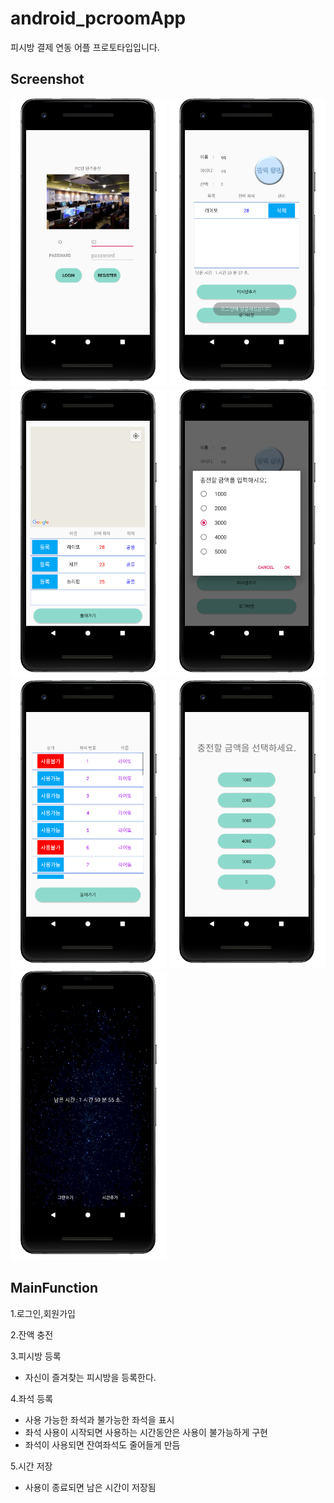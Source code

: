 # android_pcroomApp
피시방 결제 연동 어플 프로토타입입니다.

Screenshot
----------
<div>
<img width="250" src="./image/login.png">
<img width="250" src="./image/main.png">
<img width="250" src="./image/pcroom.png">
<img width="250" src="./image/money.png">
<img width="250" src="./image/seat.png">
<img width="250" src="./image/pay.png">
<img width="250" src="./image/using.png">
</div>

MainFunction
-----------

1.로그인,회원가입

2.잔액 충전

3.피시방 등록
- 자신이 즐겨찾는 피시방을 등록한다.

4.좌석 등록
- 사용 가능한 좌석과 불가능한 좌석을 표시
- 좌석 사용이 시작되면 사용하는 시간동안은 사용이 불가능하게 구현
- 좌석이 사용되면 잔여좌석도 줄어들게 만듬

5.시간 저장
- 사용이 종료되면 남은 시간이 저장됨
